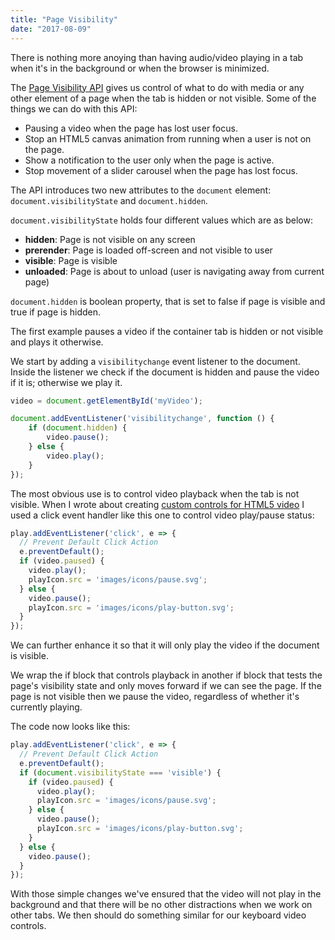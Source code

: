 ```yaml
---
title: "Page Visibility"
date: "2017-08-09"
---
```


There is nothing more anoying than having audio/video playing in a tab when it's in the background or when the browser is minimized.

The [Page Visibility API](https://www.w3.org/TR/page-visibility/) gives us control of what to do with media or any other element of a page when the tab is hidden or not visible. Some of the things we can do with this API:

- Pausing a video when the page has lost user focus.
- Stop an HTML5 canvas animation from running when a user is not on the page.
- Show a notification to the user only when the page is active.
- Stop movement of a slider carousel when the page has lost focus.

The API introduces two new attributes to the `document` element: `document.visibilityState` and `document.hidden`.

`document.visibilityState` holds four different values which are as below:

- **hidden**: Page is not visible on any screen
- **prerender**: Page is loaded off-screen and not visible to user
- **visible**: Page is visible
- **unloaded**: Page is about to unload (user is navigating away from current page)

`document.hidden` is boolean property, that is set to false if page is visible and true if page is hidden.

The first example pauses a video if the container tab is hidden or not visible and plays it otherwise.

We start by adding a `visibilitychange` event listener to the document. Inside the listener we check if the document is hidden and pause the video if it is; otherwise we play it.

```javascript
video = document.getElementById('myVideo');

document.addEventListener('visibilitychange', function () {
    if (document.hidden) {
        video.pause();
    } else {
        video.play();
    }
});
```

The most obvious use is to control video playback when the tab is not visible. When I wrote about creating [custom controls for HTML5 video](https://publishing-project.rivendellweb.net/custom-controls-for-html5-video/) I used a click event handler like this one to control video play/pause status:

```javascript
play.addEventListener('click', e => {
  // Prevent Default Click Action
  e.preventDefault();
  if (video.paused) {
    video.play();
    playIcon.src = 'images/icons/pause.svg';
  } else {
    video.pause();
    playIcon.src = 'images/icons/play-button.svg';
  }
});
```

We can further enhance it so that it will only play the video if the document is visible.

We wrap the if block that controls playback in another if block that tests the page's visibility state and only moves forward if we can see the page. If the page is not visible then we pause the video, regardless of whether it's currently playing.

The code now looks like this:

```javascript
play.addEventListener('click', e => {
  // Prevent Default Click Action
  e.preventDefault();
  if (document.visibilityState === 'visible') {
    if (video.paused) {
      video.play();
      playIcon.src = 'images/icons/pause.svg';
    } else {
      video.pause();
      playIcon.src = 'images/icons/play-button.svg';
    }
  } else {
    video.pause();
  }
});
```

With those simple changes we've ensured that the video will not play in the background and that there will be no other distractions when we work on other tabs. We then should do something similar for our keyboard video controls.
